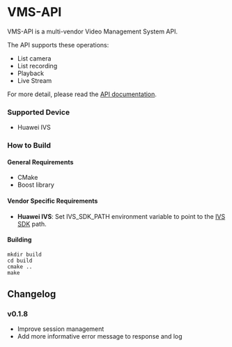 # VMS-API

VMS-API is a multi-vendor Video Management System API.

The API supports these operations:

- List camera
- List recording
- Playback
- Live Stream

For more detail, please read the [API documentation](https://github.com/nodefluxio/vms-api/wiki/API-Documentation).

### Supported Device

- Huawei IVS

### How to Build

#### General Requirements

- CMake
- Boost library

#### Vendor Specific Requirements
- **Huawei IVS**: Set IVS_SDK_PATH environment variable to point to the [IVS SDK](http://developer.huawei.com/ict/en/rescenter/CMDA_FIELD_VCN?developlan=Other) path.


#### Building

```
mkdir build
cd build
cmake ..
make
```

## Changelog

### v0.1.8

- Improve session management
- Add more informative error message to response and log

